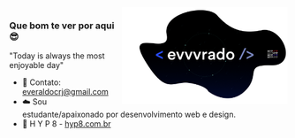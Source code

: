 <img align="right" src="/img/foto.png" width="300"/>

### Que bom te ver por aqui 😎

"Today is always the most enjoyable day"

- 🚀  Contato: <a target="_blank" href="mailto:everaldocrj@gmail.com">everaldocrj@gmail.com</a>
- ☁️  Sou estudante/apaixonado por desenvolvimento web e design.
- 👹                                    H Y P 8 - <a target="_blank" href="https://hyp8.com.br">hyp8.com.br</a>
